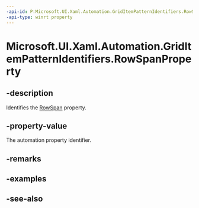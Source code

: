 ```yaml
---
-api-id: P:Microsoft.UI.Xaml.Automation.GridItemPatternIdentifiers.RowSpanProperty
-api-type: winrt property
---
```


<!-- Property syntax
public Windows.UI.Xaml.Automation.AutomationProperty RowSpanProperty { get; }
-->

# Microsoft.UI.Xaml.Automation.GridItemPatternIdentifiers.RowSpanProperty

## -description
Identifies the [RowSpan](../microsoft.ui.xaml.automation.provider/igriditemprovider_rowspan.md) property.

## -property-value
The automation property identifier.

## -remarks

## -examples

## -see-also
